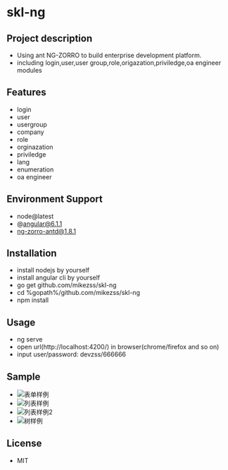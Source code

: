 # skl-ng  

## Project description  
* Using ant NG-ZORRO to build enterprise development platform.
* including login,user,user group,role,origazation,priviledge,oa engineer modules  

## Features  
* login  
* user  
* usergroup  
* company    
* role    
* orginazation    
* priviledge  
* lang    
* enumeration    
* oa engineer

## Environment Support  
* node@latest  
* @angular@6.1.1  
* ng-zorro-antd@1.8.1  

## Installation  
* install nodejs by yourself  
* install angular cli by yourself  
* go get github.com/mikezss/skl-ng  
* cd %gopath%/github.com/mikezss/skl-ng
* npm install  

## Usage  
* ng serve  
* open url(http://localhost:4200/) in browser(chrome/firefox and so on)  
* input user/password: devzss/666666  

## Sample
* ![表单样例](https://github.com/mikezss/skl-ng/samples/form.png)  
* ![列表样例](https://github.com/mikezss/skl-ng/samples/list.png) 
* ![列表样例2](https://github.com/mikezss/skl-ng/samples/list2.png) 
* ![树样例](https://github.com/mikezss/skl-ng/samples/tree.png) 

## License  
* MIT  

